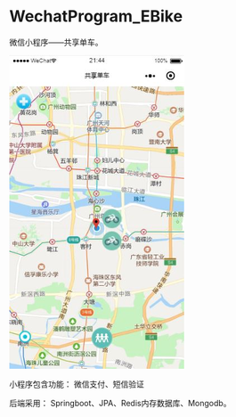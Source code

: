 # WechatProgram_EBike
微信小程序——共享单车。

![](display.jpg)

小程序包含功能：
  微信支付、短信验证
  
后端采用：
  Springboot、JPA、Redis内存数据库、Mongodb。

